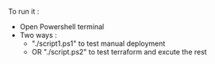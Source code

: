 To run it :
- Open Powershell terminal
- Two ways :
    - "./script1.ps1" to test manual deployment
    - OR "./script.ps2" to test terraform and excute the rest 